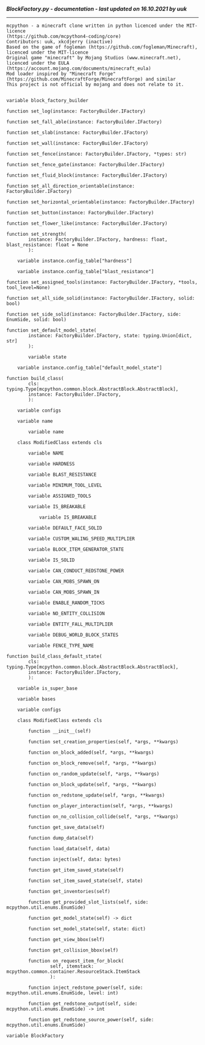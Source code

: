 ***BlockFactory.py - documentation - last updated on 16.10.2021 by uuk***
___

    mcpython - a minecraft clone written in python licenced under the MIT-licence 
    (https://github.com/mcpython4-coding/core)
    Contributors: uuk, xkcdjerry (inactive)
    Based on the game of fogleman (https://github.com/fogleman/Minecraft), licenced under the MIT-licence
    Original game "minecraft" by Mojang Studios (www.minecraft.net), licenced under the EULA
    (https://account.mojang.com/documents/minecraft_eula)
    Mod loader inspired by "Minecraft Forge" (https://github.com/MinecraftForge/MinecraftForge) and similar
    This project is not official by mojang and does not relate to it.


    variable block_factory_builder

    function set_log(instance: FactoryBuilder.IFactory)

    function set_fall_able(instance: FactoryBuilder.IFactory)

    function set_slab(instance: FactoryBuilder.IFactory)

    function set_wall(instance: FactoryBuilder.IFactory)

    function set_fence(instance: FactoryBuilder.IFactory, *types: str)

    function set_fence_gate(instance: FactoryBuilder.IFactory)

    function set_fluid_block(instance: FactoryBuilder.IFactory)

    function set_all_direction_orientable(instance: FactoryBuilder.IFactory)

    function set_horizontal_orientable(instance: FactoryBuilder.IFactory)

    function set_button(instance: FactoryBuilder.IFactory)

    function set_flower_like(instance: FactoryBuilder.IFactory)

    function set_strength(
            instance: FactoryBuilder.IFactory, hardness: float, blast_resistance: float = None
            ):

        variable instance.config_table["hardness"]

        variable instance.config_table["blast_resistance"]

    function set_assigned_tools(instance: FactoryBuilder.IFactory, *tools, tool_level=None)

    function set_all_side_solid(instance: FactoryBuilder.IFactory, solid: bool)

    function set_side_solid(instance: FactoryBuilder.IFactory, side: EnumSide, solid: bool)

    function set_default_model_state(
            instance: FactoryBuilder.IFactory, state: typing.Union[dict, str]
            ):

            variable state

        variable instance.config_table["default_model_state"]

    function build_class(
            cls: typing.Type[mcpython.common.block.AbstractBlock.AbstractBlock],
            instance: FactoryBuilder.IFactory,
            ):

        variable configs

        variable name

            variable name

        class ModifiedClass extends cls

            variable NAME

            variable HARDNESS

            variable BLAST_RESISTANCE

            variable MINIMUM_TOOL_LEVEL

            variable ASSIGNED_TOOLS

            variable IS_BREAKABLE

                variable IS_BREAKABLE

            variable DEFAULT_FACE_SOLID

            variable CUSTOM_WALING_SPEED_MULTIPLIER

            variable BLOCK_ITEM_GENERATOR_STATE

            variable IS_SOLID

            variable CAN_CONDUCT_REDSTONE_POWER

            variable CAN_MOBS_SPAWN_ON

            variable CAN_MOBS_SPAWN_IN

            variable ENABLE_RANDOM_TICKS

            variable NO_ENTITY_COLLISION

            variable ENTITY_FALL_MULTIPLIER

            variable DEBUG_WORLD_BLOCK_STATES

            variable FENCE_TYPE_NAME

    function build_class_default_state(
            cls: typing.Type[mcpython.common.block.AbstractBlock.AbstractBlock],
            instance: FactoryBuilder.IFactory,
            ):

        variable is_super_base

        variable bases

        variable configs

        class ModifiedClass extends cls

            function __init__(self)

            function set_creation_properties(self, *args, **kwargs)

            function on_block_added(self, *args, **kwargs)

            function on_block_remove(self, *args, **kwargs)

            function on_random_update(self, *args, **kwargs)

            function on_block_update(self, *args, **kwargs)

            function on_redstone_update(self, *args, **kwargs)

            function on_player_interaction(self, *args, **kwargs)

            function on_no_collision_collide(self, *args, **kwargs)

            function get_save_data(self)

            function dump_data(self)

            function load_data(self, data)

            function inject(self, data: bytes)

            function get_item_saved_state(self)

            function set_item_saved_state(self, state)

            function get_inventories(self)

            function get_provided_slot_lists(self, side: mcpython.util.enums.EnumSide)

            function get_model_state(self) -> dict

            function set_model_state(self, state: dict)

            function get_view_bbox(self)

            function get_collision_bbox(self)

            function on_request_item_for_block(
                    self, itemstack: mcpython.common.container.ResourceStack.ItemStack
                    ):

            function inject_redstone_power(self, side: mcpython.util.enums.EnumSide, level: int)

            function get_redstone_output(self, side: mcpython.util.enums.EnumSide) -> int

            function get_redstone_source_power(self, side: mcpython.util.enums.EnumSide)

    variable BlockFactory